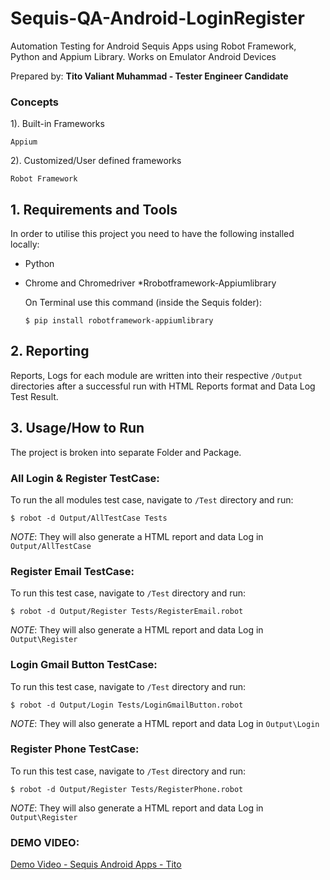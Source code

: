 # Sequis-QA-Android-LoginRegister
Automation Testing for Android Sequis Apps using Robot Framework, Python and Appium Library. Works on Emulator Android Devices

Prepared by:
**Tito Valiant Muhammad - Tester Engineer Candidate**

### Concepts

1). Built-in Frameworks
    
    Appium

2). Customized/User defined frameworks

    Robot Framework

## 1. Requirements and Tools

In order to utilise this project you need to have the following installed locally:

* Python
* Chrome and Chromedriver
*Rrobotframework-Appiumlibrary
    
    On Terminal use this command (inside the Sequis folder):
    ```
    $ pip install robotframework-appiumlibrary
    ```
    
## 2. Reporting

Reports, Logs for each module are written into their respective `/Output` directories after a successful run 
with HTML Reports format and Data Log Test Result.

## 3. Usage/How to Run

The project is broken into separate Folder and Package.

### All Login & Register TestCase:
To run the all modules test case, navigate to `/Test` directory and run:

`$ robot -d Output/AllTestCase Tests`

*NOTE*: They will also generate a HTML report and data Log in `Output/AllTestCase`

### Register Email TestCase:
To run this test case, navigate to `/Test` directory and run:

`$ robot -d Output/Register Tests/RegisterEmail.robot`

*NOTE*: They will also generate a HTML report and data Log in `Output\Register`

### Login Gmail Button TestCase:
To run this test case, navigate to `/Test` directory and run:

`$ robot -d Output/Login Tests/LoginGmailButton.robot`

*NOTE*: They will also generate a HTML report and data Log in `Output\Login`

### Register Phone TestCase:
To run this test case, navigate to `/Test` directory and run:

`$ robot -d Output/Register Tests/RegisterPhone.robot`

*NOTE*: They will also generate a HTML report and data Log in `Output\Register`

### DEMO VIDEO:

<a href="https://github.com/titovaliant/Sequis-QA-Android-LoginRegister/blob/d2c43bad2f0d87888650b58ff6adcc55ee859c4f/Demo%20Video%20Sequis%20QA%20Android%20Apps.mp4">Demo Video - Sequis Android Apps - Tito</a>
